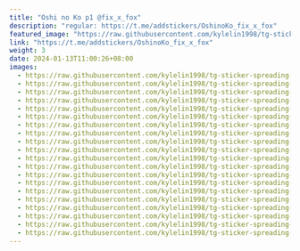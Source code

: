```yaml
---
title: "Oshi no Ko p1 @fix_x_fox"
description: "regular: https://t.me/addstickers/OshinoKo_fix_x_fox"
featured_image: "https://raw.githubusercontent.com/kylelin1998/tg-sticker-spreading-worldwide-images/main/img/cf728db0-9d1e-4b00-b743-3b7ea60e7ced.jpg"
link: "https://t.me/addstickers/OshinoKo_fix_x_fox"
weight: 3
date: 2024-01-13T11:00:26+08:00
images:
  - https://raw.githubusercontent.com/kylelin1998/tg-sticker-spreading-worldwide-images/main/img/cf728db0-9d1e-4b00-b743-3b7ea60e7ced.jpg
  - https://raw.githubusercontent.com/kylelin1998/tg-sticker-spreading-worldwide-images/main/img/a3441c51-9382-4d7c-ad75-64a763536228.jpg
  - https://raw.githubusercontent.com/kylelin1998/tg-sticker-spreading-worldwide-images/main/img/d83806ee-6959-4b57-bf16-f66d3b3ea77d.jpg
  - https://raw.githubusercontent.com/kylelin1998/tg-sticker-spreading-worldwide-images/main/img/de51e6af-dfee-4a34-b2ee-d0ea98e5a115.jpg
  - https://raw.githubusercontent.com/kylelin1998/tg-sticker-spreading-worldwide-images/main/img/27010b9d-1ff4-468e-b1bf-7b1b49e224da.jpg
  - https://raw.githubusercontent.com/kylelin1998/tg-sticker-spreading-worldwide-images/main/img/a67ea327-0e9a-4906-9b23-1afb23a3997a.jpg
  - https://raw.githubusercontent.com/kylelin1998/tg-sticker-spreading-worldwide-images/main/img/0a868e6a-8e63-4bc5-b3d8-02fba3ca5b94.jpg
  - https://raw.githubusercontent.com/kylelin1998/tg-sticker-spreading-worldwide-images/main/img/7be420e9-cff9-4fee-8c69-3e4a72ec42fa.jpg
  - https://raw.githubusercontent.com/kylelin1998/tg-sticker-spreading-worldwide-images/main/img/7f7baa1c-21ba-40a6-bd09-ff433b521546.jpg
  - https://raw.githubusercontent.com/kylelin1998/tg-sticker-spreading-worldwide-images/main/img/a1fa7c7c-aed8-4104-873a-09b75a107e31.jpg
  - https://raw.githubusercontent.com/kylelin1998/tg-sticker-spreading-worldwide-images/main/img/69921a66-3869-45d7-a285-a2b45cca6ce5.jpg
  - https://raw.githubusercontent.com/kylelin1998/tg-sticker-spreading-worldwide-images/main/img/e39459e7-cb76-430b-99bc-b40d2bb1c318.jpg
  - https://raw.githubusercontent.com/kylelin1998/tg-sticker-spreading-worldwide-images/main/img/d504e4aa-c2d4-4acd-a191-acf2f53dbf97.jpg
  - https://raw.githubusercontent.com/kylelin1998/tg-sticker-spreading-worldwide-images/main/img/7b88aa3e-eff4-49ca-88c3-20255153b22f.jpg
  - https://raw.githubusercontent.com/kylelin1998/tg-sticker-spreading-worldwide-images/main/img/6acbab58-5044-47f0-b84c-05f4ccb5d958.jpg
  - https://raw.githubusercontent.com/kylelin1998/tg-sticker-spreading-worldwide-images/main/img/11df15a0-4203-473f-a8ab-8d231c8e19fd.jpg
  - https://raw.githubusercontent.com/kylelin1998/tg-sticker-spreading-worldwide-images/main/img/bef4ff81-baff-4f96-a6aa-98c22608ff4a.jpg
  - https://raw.githubusercontent.com/kylelin1998/tg-sticker-spreading-worldwide-images/main/img/9790a231-8204-4dae-86c9-ad41aa0e64d9.jpg
  - https://raw.githubusercontent.com/kylelin1998/tg-sticker-spreading-worldwide-images/main/img/52c468ed-95c3-4e79-882b-002311a8d58d.jpg
  - https://raw.githubusercontent.com/kylelin1998/tg-sticker-spreading-worldwide-images/main/img/1f6dd95f-a35c-406c-bc2b-b848e85ecebd.jpg
---
```

